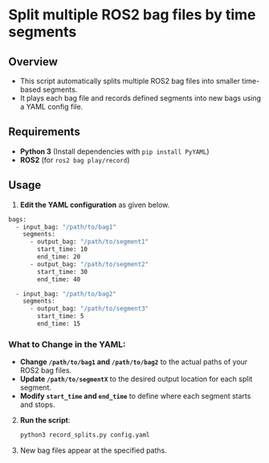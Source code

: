 # Split multiple ROS2 bag files by time segments

## Overview
- This script automatically splits multiple ROS2 bag files into smaller time-based segments.
- It plays each bag file and records defined segments into new bags using a YAML config file. 

## Requirements
- **Python 3** (Install dependencies with `pip install PyYAML`)
- **ROS2** (for `ros2 bag play/record`)

## Usage
1. **Edit the YAML configuration** as given below.
```bash
bags:
  - input_bag: "/path/to/bag1"
    segments:
      - output_bag: "/path/to/segment1"
        start_time: 10
        end_time: 20
      - output_bag: "/path/to/segment2"
        start_time: 30
        end_time: 40

  - input_bag: "/path/to/bag2"
    segments:
      - output_bag: "/path/to/segment3"
        start_time: 5
        end_time: 15
```
### What to Change in the YAML:
- **Change `/path/to/bag1` and `/path/to/bag2`** to the actual paths of your ROS2 bag files.
- **Update `/path/to/segmentX`** to the desired output location for each split segment.
- **Modify `start_time` and `end_time`** to define where each segment starts and stops.

2. **Run the script**:
   ```bash
   python3 record_splits.py config.yaml
   ```
   
3. New bag files appear at the specified paths.
